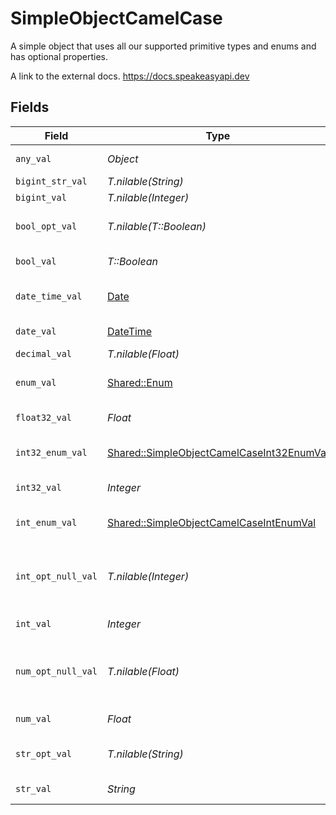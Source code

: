 # SimpleObjectCamelCase

A simple object that uses all our supported primitive types and enums and has optional properties.

A link to the external docs.
<https://docs.speakeasyapi.dev>


## Fields

| Field                                                                                                 | Type                                                                                                  | Required                                                                                              | Description                                                                                           | Example                                                                                               |
| ----------------------------------------------------------------------------------------------------- | ----------------------------------------------------------------------------------------------------- | ----------------------------------------------------------------------------------------------------- | ----------------------------------------------------------------------------------------------------- | ----------------------------------------------------------------------------------------------------- |
| `any_val`                                                                                             | *Object*                                                                                              | :heavy_check_mark:                                                                                    | An any property.                                                                                      | any example                                                                                           |
| `bigint_str_val`                                                                                      | *T.nilable(String)*                                                                                   | :heavy_minus_sign:                                                                                    | N/A                                                                                                   |                                                                                                       |
| `bigint_val`                                                                                          | *T.nilable(Integer)*                                                                                  | :heavy_minus_sign:                                                                                    | N/A                                                                                                   |                                                                                                       |
| `bool_opt_val`                                                                                        | *T.nilable(T::Boolean)*                                                                               | :heavy_minus_sign:                                                                                    | An optional boolean property.                                                                         | true                                                                                                  |
| `bool_val`                                                                                            | *T::Boolean*                                                                                          | :heavy_check_mark:                                                                                    | A boolean property.                                                                                   | true                                                                                                  |
| `date_time_val`                                                                                       | [Date](https://ruby-doc.org/stdlib-2.6.1/libdoc/date/rdoc/Date.html)                                  | :heavy_check_mark:                                                                                    | A date-time property.                                                                                 | 2020-01-01T00:00:00Z                                                                                  |
| `date_val`                                                                                            | [DateTime](https://ruby-doc.org/stdlib-2.6.1/libdoc/date/rdoc/DateTime.html)                          | :heavy_check_mark:                                                                                    | A date property.                                                                                      | 2020-01-01                                                                                            |
| `decimal_val`                                                                                         | *T.nilable(Float)*                                                                                    | :heavy_minus_sign:                                                                                    | N/A                                                                                                   |                                                                                                       |
| `enum_val`                                                                                            | [Shared::Enum](../../models/shared/enum.md)                                                           | :heavy_check_mark:                                                                                    | A string based enum                                                                                   | one                                                                                                   |
| `float32_val`                                                                                         | *Float*                                                                                               | :heavy_check_mark:                                                                                    | A float32 property.                                                                                   | 2.2222222                                                                                             |
| `int32_enum_val`                                                                                      | [Shared::SimpleObjectCamelCaseInt32EnumVal](../../models/shared/simpleobjectcamelcaseint32enumval.md) | :heavy_check_mark:                                                                                    | An int32 enum property.                                                                               | 69                                                                                                    |
| `int32_val`                                                                                           | *Integer*                                                                                             | :heavy_check_mark:                                                                                    | An int32 property.                                                                                    | 1                                                                                                     |
| `int_enum_val`                                                                                        | [Shared::SimpleObjectCamelCaseIntEnumVal](../../models/shared/simpleobjectcamelcaseintenumval.md)     | :heavy_check_mark:                                                                                    | An integer enum property.                                                                             | 3                                                                                                     |
| `int_opt_null_val`                                                                                    | *T.nilable(Integer)*                                                                                  | :heavy_minus_sign:                                                                                    | An optional integer property will be null for tests.                                                  | 999999                                                                                                |
| `int_val`                                                                                             | *Integer*                                                                                             | :heavy_check_mark:                                                                                    | An integer property.                                                                                  | 999999                                                                                                |
| `num_opt_null_val`                                                                                    | *T.nilable(Float)*                                                                                    | :heavy_minus_sign:                                                                                    | An optional number property will be null for tests.                                                   | 1.1                                                                                                   |
| `num_val`                                                                                             | *Float*                                                                                               | :heavy_check_mark:                                                                                    | A number property.                                                                                    | 1.1                                                                                                   |
| `str_opt_val`                                                                                         | *T.nilable(String)*                                                                                   | :heavy_minus_sign:                                                                                    | An optional string property.                                                                          | optional example                                                                                      |
| `str_val`                                                                                             | *String*                                                                                              | :heavy_check_mark:                                                                                    | A string property.                                                                                    | example                                                                                               |